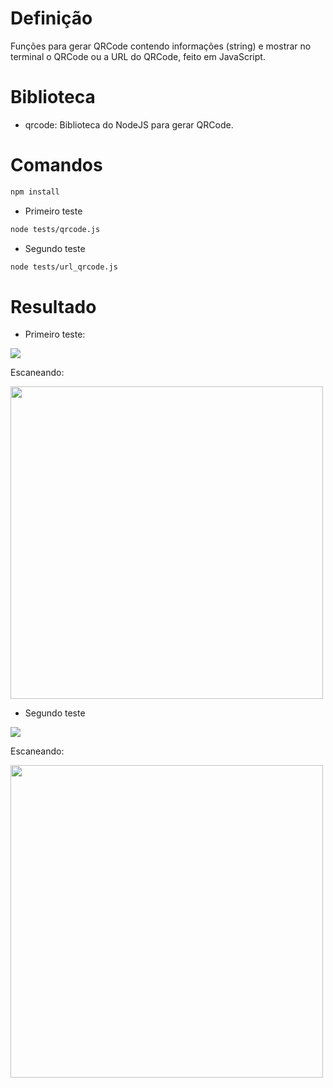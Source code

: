 # Definição 

Funções para gerar QRCode contendo informações (string) e mostrar no terminal o QRCode ou a URL do QRCode, feito em JavaScript.

# Biblioteca

- qrcode: Biblioteca do NodeJS para gerar QRCode.

# Comandos

```bash
npm install
```
- Primeiro teste

```bash
node tests/qrcode.js
```

- Segundo teste
```bash
node tests/url_qrcode.js
```

# Resultado

- Primeiro teste:

<span>
      <img src="https://user-images.githubusercontent.com/85804895/151683307-45d3be23-1761-4c85-a7fa-a86da474ade6.png">
</span>

Escaneando:

<span>
      <img src="https://user-images.githubusercontent.com/85804895/151683378-25bae3c5-be15-474f-96ce-ddddf7fe95af.jpeg" width=500>
</span>

- Segundo teste

<span>
      <img src="https://user-images.githubusercontent.com/85804895/151683466-210d9a2e-34fd-42d4-8882-0158aceca3ca.png">
</span>

Escaneando:

<span>
      <img src="https://user-images.githubusercontent.com/85804895/151683434-c31c49a5-6c0e-4887-a6f1-ff96c278a3fe.jpeg" width=500>
</span>



